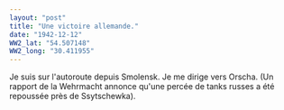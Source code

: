 ```yaml
---
layout: "post"
title: "Une victoire allemande."
date: "1942-12-12"
WW2_lat: "54.507148"
WW2_long: "30.411955"
---
```


Je suis sur l'autoroute depuis Smolensk. Je me dirige vers Orscha. (Un rapport de la Wehrmacht annonce qu'une percée de tanks russes a été repoussée près de Ssytschewka).


<div class="histoire"></div>

<div class="commentaire"></div>